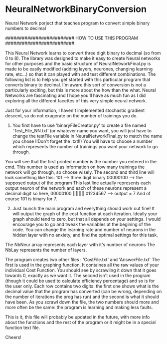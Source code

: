 # NeuralNetworkBinaryConversion
Neural Network porject that teaches program to convert simple binary numbers to decimal

######################### HOW TO USE THIS PROGRAM #########################

This Neural Network learns to convert three digit binary to decimal (so from
0 to 8). The library was designed to make it easy to create Neural networks
for other purposes and the basic structure of NeuralNetworkFinal.py is made
to be easily modified (adding layers, neurones, changing learning rate, etc...)
so that it can played with and test different combinations. The following 
list is to help you get started with this particular program that converts binary
to decimal. I'm aware this sort of conversion is not a particularly exciting, 
but this is more about the how than the what. Neural Networks are fascinating
and I hope you'll have as much fun as I did exploring all the different facettes
of this very simple neural network.

Just for your information, I haven't implemented stochastic gradient descent, so 
do not exagerate on the number of trainings you do.

1. You first have to use 'binaryFileCreator.py' to create a file named 'Test_File_NN.txt' 
(or whatever name you want, you will just have to change the testFile variable in 
NeuralNetworkFinal.py to match the name you chose !!Don't forget the .txt!!)
You will have to choose a number which represents the number of trainings you want
your network to go through.

You will see that the first printed number is the number you entered in the cmd.
This number is used as information on how many trainings the network will go 
through, so choose wisely.
The second and third line will look something like this:
		101	  --> three digit binary
		00000100  --> the supposed output of the program
This last line actually represents each output neuron of the network and each of these
neurons represent a decimal digit so here,
00000100
||||||||
01234567
--> output = 7
And of course 101 is binary for 7.

2. Just launch the main program and everything should work out fine! It will output the
graph of the cost function at each iteration. Ideally your graph should tend to zero, but that
all depends on your settings. I would encourage you to go and tweak the variables at the 
begining of the code. You can change the learning rate and number of neurons in the hidden
layer with no anxiety, and find the optimal settings for this task. 

The NbNeur array represents each layer with it's number of neurons
The NbLay represents the number of layers.

The program creates two other files : 'CostFile.txt' and 'AnswerFile.txt'
The first is used in the graphing function. It containes all the raw values of your individual
Cost Function. You should see by scrawling it down that it goes towards 0, exactly as we want it.
The second isn't used in the program (though it could be used to calculate efficiency percentage)
and so is for the user only. Each row contains two digits: the first one shows what is the decimal
value that the program has converted (can be wrong, depending on the number of iterations the 
prog has run) and the second is what it should have been. As you scrawl down the file, the two numbers
should more and more often be the same: the program is learning and making less faults.

This is it, this file will probably be updated in the future, with more info about the functions
and the rest of the program or it might be in a special function text file.

Cheers!

